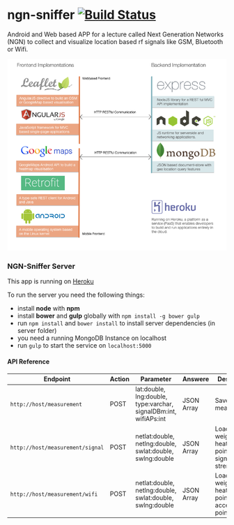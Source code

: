 # ngn-sniffer [![Build Status](https://travis-ci.org/stetro/ngn-sniffer.svg)](https://travis-ci.org/stetro/ngn-sniffer)
Android and Web based APP for a lecture called Next Generation Networks (NGN) to collect and visualize location based rf signals like GSM, Bluetooth or Wifi.

![Implemented Stack](stack.png)

### NGN-Sniffer Server

This app is running on [Heroku](http://ngn.herokuapp.com/)

To run the server you need the following things:

* install __node__ with __npm__
* install __bower__ and __gulp__ globally with `npm install -g bower gulp`
* run `npm install` and `bower install` to install server dependencies (in server folder) 
* you need a running MongoDB Instance on localhost
* run `gulp` to start the service on `localhost:5000`

 
#### API Reference

| Endpoint | Action | Parameter | Answere | Description | 
|----------|--------|-----------|---------|-------------|
| `http://host/measurement` | POST | lat:double, lng:double, type:varchar, signalDBm:int, wifiAPs:int | JSON Array | Save measurement|
| `http://host/measurement/signal` | POST | netlat:double, netlng:double, swlat:double, swlng:double | JSON Array | Load weighted heatmap points for signal strength |
| `http://host/measurement/wifi` | POST | netlat:double, netlng:double, swlat:double, swlng:double | JSON Array | Load weighted heatmap points for wifi access points |


